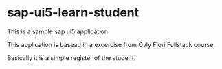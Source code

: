 # sap-ui5-learn-student
This is a sample sap ui5 application


This application is basead in a excercise from Ovly Fiori Fullstack course.

Basically it is a simple register of the student.
